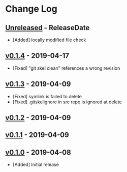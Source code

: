 # Change Log

## [Unreleased](https://github.com/dalance/procs/compare/v0.1.4...Unreleased) - ReleaseDate

* [Added] locally modified file check

## [v0.1.4](https://github.com/dalance/procs/compare/v0.1.3...v0.1.4) - 2019-04-17

* [Fixed] "git skel clean" references a wrong revision

## [v0.1.3](https://github.com/dalance/procs/compare/v0.1.2...v0.1.3) - 2019-04-09

* [Fixed] symlink is failed to delete
* [Fixed] .gitskelignore in src repo is ignored at delete

## [v0.1.2](https://github.com/dalance/procs/compare/v0.1.1...v0.1.2) - 2019-04-09

## [v0.1.1](https://github.com/dalance/git-skel/compare/v0.1.0...v0.1.1) - 2019-04-09

## [v0.1.0](https://github.com/dalance/git-skel/compare/...v0.1.0) - 2019-04-08

* [Added] Initial release
